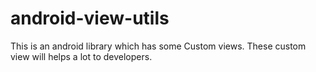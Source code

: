 # android-view-utils
This is an android library which has some Custom views. These custom view will helps a lot to developers.
